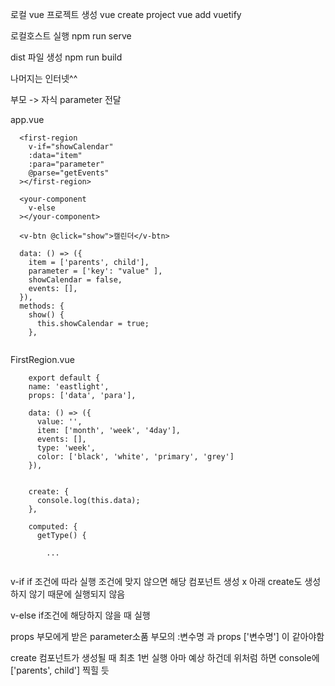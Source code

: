 로컬 vue 프로젝트 생성
vue create project 
vue add vuetify

로컬호스트 실행
npm run serve

dist 파일 생성
npm run build

나머지는 인터넷^^


부모 -> 자식 parameter 전달

app.vue
```
  <first-region
    v-if="showCalendar"
    :data="item"
    :para="parameter"
    @parse="getEvents"
  ></first-region>
  
  <your-component
    v-else
  ></your-component>
  
  <v-btn @click="show">캘린더</v-btn>

  data: () => ({
    item = ['parents', child'], 
    parameter = ['key': "value" ], 
    showCalendar = false, 
    events: [],
  }),
  methods: {
    show() {
      this.showCalendar = true;
    },
  
```  
FirstRegion.vue
```
    export default {
    name: 'eastlight',
    props: ['data', 'para'],
    
    data: () => ({
      value: '',
      item: ['month', 'week', '4day'],
      events: [],
      type: 'week',
      color: ['black', 'white', 'primary', 'grey']
    }),
    
    
    create: { 
      console.log(this.data);
    }, 
    
    computed: {
      getType() {
        
        ...
    
 ```
 v-if 
  if 조건에 따라 실행
  조건에 맞지 않으면 해당 컴포넌트 생성 x 
  아래 create도 생성하지 않기 때문에 실행되지 않음
  
 v-else
  if조건에 해당하지 않을 때 실행
  
 props
  부모에게 받은 parameter소품 부모의 :변수명 과 props ['변수명'] 이 같아야함
    
 create
  컴포넌트가 생성될 때 최초 1번 실행 
  아마 예상 하건데 위처럼 하면 console에 ['parents', child'] 찍힐 듯
  
  
    

